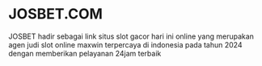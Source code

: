 # JOSBET.COM
JOSBET hadir sebagai link situs slot gacor hari ini online yang merupakan agen judi slot online maxwin terpercaya di indonesia pada tahun 2024 dengan memberikan pelayanan 24jam terbaik
